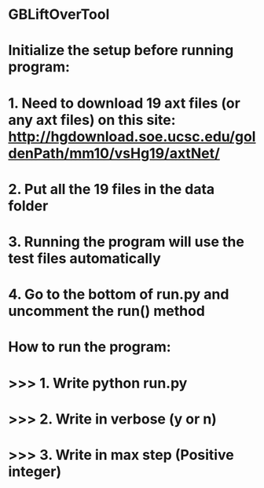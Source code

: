 # GBLiftOverTool
# Initialize the setup before running program:
# 1. Need to download 19 axt files (or any axt files) on this site: http://hgdownload.soe.ucsc.edu/goldenPath/mm10/vsHg19/axtNet/
# 2. Put all the 19 files in the data folder
# 3. Running the program will use the test files automatically
# 4. Go to the bottom of run.py and uncomment the run() method
#
# How to run the program:
# >>> 1. Write python run.py
# >>> 2. Write in verbose (y or n)
# >>> 3. Write in max step (Positive integer)
